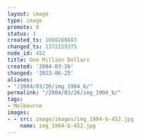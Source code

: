 ```yaml
---
layout: image
type: image
promote: 0
status: 1
created_ts: 1080280883
changed_ts: 1372159375
node_id: 452
title: One Million Dollars
created: '2004-03-26'
changed: '2013-06-25'
aliases:
- "/2004/03/26/img_1904_b/"
permalink: "/2004/03/26/img_1904_b/"
tags:
- Melbourne
images:
- - src: image/images/img_1904-b-452.jpg
    name: img_1904-b-452.jpg
---
```


